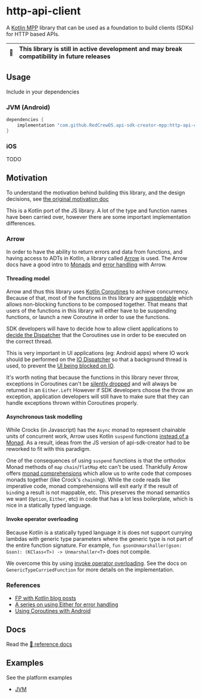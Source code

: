 #  http-api-client

A [Kotlin MPP](https://kotlinlang.org/docs/mpp-get-started.html) library that can be used as a foundation to build clients (SDKs) for HTTP based APIs.

| :memo: | This library is still in active development and may break compatibility in future releases |
|--------|:------------------------------------------------------------------------------------------|

## Usage

Include in your dependencies

### JVM (Android)

```groovy
dependencies {
    implementation "com.github.RedCrewOS.api-sdk-creator-mpp:http-api-client:http-api-client_v0.5.0"
}
```

### iOS

TODO

## Motivation

To understand the motivation behind building this library, and the design decisions, see
[the original motivation doc](https://github.com/RedCrewOS/api-sdk-creator-js/blob/main/http-api-client/docs/motivation.md)

This is a Kotlin port of the JS library. A lot of the type and function names have been carried over, however there are
some important implementation differences.

### Arrow

In order to have the ability to return errors and data from functions, and having access to ADTs in Kotlin, a library
called [Arrow](https://arrow-kt.io/docs/core/) is used. The Arrow docs have a good intro to [Monads](https://arrow-kt.io/docs/patterns/monads/)
and [error handling](https://arrow-kt.io/docs/patterns/error_handling/) with Arrow.

#### Threading model

Arrow and thus this library uses [Kotlin Coroutines](https://kotlinlang.org/docs/coroutines-basics.html) to achieve
concurrency. Because of that, most of the functions in this library are [suspendable](https://kotlinlang.org/docs/composing-suspending-functions.html)
which allows non-blocking functions to be composed together. That means that users of the functions in this library
will either have to be suspending functions, or launch a new Coroutine in order to use the functions.

SDK developers will have to decide how to allow client applications to [decide the Dispatcher](https://kotlinlang.org/docs/coroutine-context-and-dispatchers.html#unconfined-vs-confined-dispatcher) that the Coroutines use in order to be executed on the correct thread.

This is very important in UI applications (eg: Android apps) where IO work should be performed on the 
[IO Dispatcher](https://developer.android.com/kotlin/coroutines) so that a background thread is used, to prevent the 
[UI being blocked on IO](https://developer.android.com/kotlin/coroutines/coroutines-best-practices#main-safe).

It's worth noting that because the functions in this library never throw, exceptions in Coroutines can't be
[silently dropped](https://medium.com/androiddevelopers/coroutines-on-android-part-ii-getting-started-3bff117176dd)
and will always be returned in an `Either.Left` However if SDK developers choose the throw an exception, application
developers will still have to make sure that they can handle exceptions thrown within Coroutines properly.

#### Asynchronous task modelling

While Crocks (in Javascript) has the `Async` monad to represent chainable units of concurrent work, Arrow uses Kotlin
`suspend` functions [instead of a Monad](https://arrow-kt.io/docs/effects/io/).  As a result, ideas from the JS version 
of api-sdk-creator had to be reworked to fit with this paradigm.

One of the consequences of using `suspend` functions is that the orthodox Monad methods of `map` `chain`/`flatMap` etc
can't be used. Thankfully Arrow offers [monad comprehensions](https://arrow-kt.io/docs/patterns/monad_comprehensions/)
which allow us to write code that composes monads together (like Crock's `chain`ing). While the code reads like imperative
code, monad comprehensions will exit early if the result of `bind`ing a result is not mappable, etc. This preserves the
monad semantics we want (`Option`, `Either`, etc) in code that has a lot less boilerplate, which is nice in a statically
typed language.

#### Invoke operator overloading

Because Kotlin is a statically typed language it is does not support currying lambdas with generic type parameters where
the generic type is not part of the entire function signature. For example, 
`fun gsonUnmarshaller(gson: Gson): (KClass<T>) -> Unmarshaller<T>` does not compile.

We overcome this by using [invoke operator overloading](ttps://kotlinlang.org/docs/operator-overloading.html#invoke-operator).
See the docs on `GenericTypeCurriedFunction` for more details on the implementation.

### References

- [FP with Kotlin blog posts](https://mattmoore.io/blog/category/Functional+Programming)
- [A series on using Either for error handling](http://oneeyedmen.com/failure-is-not-an-option-part-1.html)
- [Using Coroutines with Android](https://medium.com/androiddevelopers/coroutines-on-android-part-i-getting-the-background-3e0e54d20bb)

## Docs

Read the [📘 reference docs](/docs/sdk/index.html)

## Examples

See the platform examples

- [JVM](https://github.com/RedCrewOS/api-sdk-creator-jvm/example)
